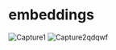 # embeddings
![Capture1](https://user-images.githubusercontent.com/55157542/227572240-4f6e7749-4b03-400b-a57d-00053b4069a3.JPG)
![Capture2qdqwf](https://user-images.githubusercontent.com/55157542/227572841-cbfe6259-6400-4591-91ce-6f24ae780702.JPG)
